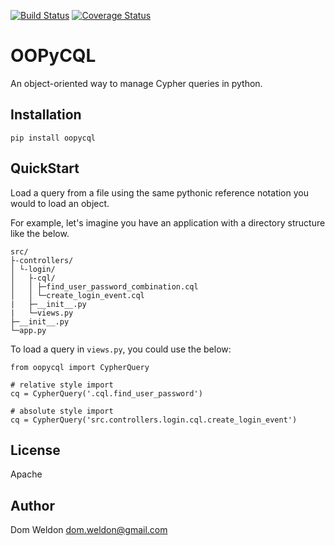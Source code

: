 
[![Build Status](https://travis-ci.org/DomWeldon/oopycql.svg?branch=master)](https://travis-ci.org/DomWeldon/oopycql) [![Coverage Status](https://coveralls.io/repos/github/DomWeldon/oopycql/badge.svg?branch=master)](https://coveralls.io/github/DomWeldon/oopycql?branch=master)


# OOPyCQL

An object-oriented way to manage Cypher queries in python.

## Installation

    pip install oopycql

## QuickStart


Load a query from a file using the same pythonic reference notation you would to load an object.

For example, let's imagine you have an application with a directory structure like the below.

    src/
    ├-controllers/
    │ └-login/
    │   ├-cql/
    │   │ ├─find_user_password_combination.cql
    │   │ └─create_login_event.cql
    |   ├─__init__.py
    |   └─views.py
    ├─__init__.py
    └─app.py


To load a query in ``views.py``, you could use the below:

    from oopycql import CypherQuery

    # relative style import
    cq = CypherQuery('.cql.find_user_password')

    # absolute style import
    cq = CypherQuery('src.controllers.login.cql.create_login_event')


## License

Apache

## Author

Dom Weldon
dom.weldon@gmail.com
